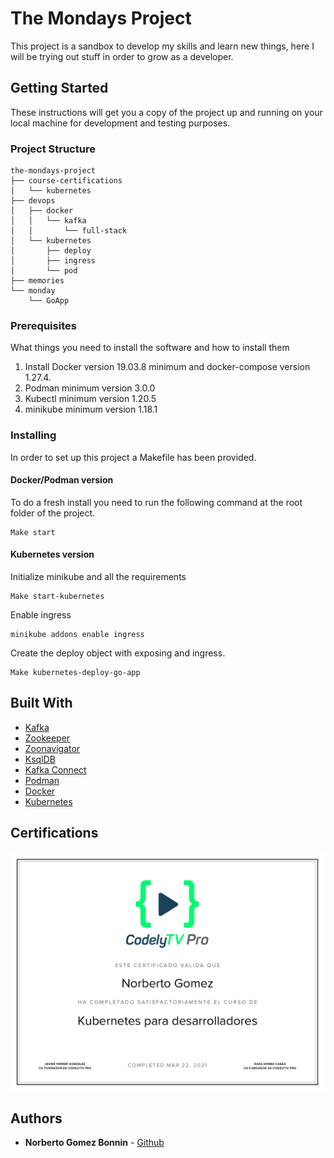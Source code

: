 # The Mondays Project

This project is a sandbox to develop my skills and learn new things, here I will be trying out stuff in order to grow as a developer.

## Getting Started

These instructions will get you a copy of the project up and running on your local machine for development and testing purposes.

### Project Structure
```
the-mondays-project
├── course-certifications
│   └── kubernetes
├── devops
│   ├── docker
│   │   └── kafka
│   │       └── full-stack
│   └── kubernetes
│       ├── deploy
│       ├── ingress
│       └── pod
├── memories
└── monday
    └── GoApp
```

### Prerequisites

What things you need to install the software and how to install them

1. Install Docker version 19.03.8 minimum and docker-compose version 1.27.4.
2. Podman minimum version 3.0.0
3. Kubectl minimum version 1.20.5
4. minikube minimum version 1.18.1


### Installing

In order to set up this project a Makefile has been provided.

#### Docker/Podman version
To do a fresh install you need to run the following command at the root folder of the project.

```
Make start
```

#### Kubernetes version
Initialize minikube and all the requirements
```
Make start-kubernetes
```
Enable ingress
```
minikube addons enable ingress
```

Create the deploy object with exposing and ingress.
```
Make kubernetes-deploy-go-app
```

## Built With

* [Kafka](https://kafka.apache.org/)
* [Zookeeper](https://zookeeper.apache.org/)
* [Zoonavigator](https://zoonavigator.elkozmon.com/en/latest/)
* [KsqlDB](https://ksqldb.io/)
* [Kafka Connect](https://docs.confluent.io/home/connect/overview.html)
* [Podman](https://podman.io/)
* [Docker](https://www.docker.com/)
* [Kubernetes](https://kubernetes.io/)

## Certifications
![CodelyTv Kubernetes Certification](course-certifications/kubernetes/kubernetes-cert.png)

## Authors

* **Norberto Gomez Bonnin** - [Github](https://github.com/norbertogomez)
